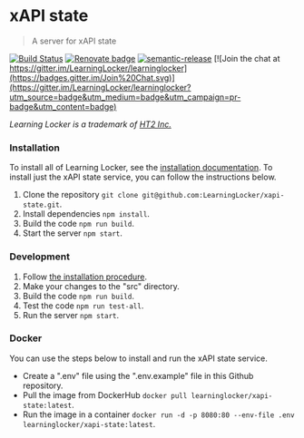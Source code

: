 # xAPI state
> A server for xAPI state

[![Build Status](https://circleci.com/gh/LearningLocker/xapi-state/tree/master.svg?style=shield)](https://circleci.com/gh/LearningLocker/xapi-state)
[![Renovate badge](https://img.shields.io/badge/Renovate-enabled-brightgreen.svg)](https://renovateapp.com/)
[![semantic-release](https://img.shields.io/badge/%20%20%F0%9F%93%A6%F0%9F%9A%80-semantic--release-e10079.svg)](https://github.com/semantic-release/semantic-release)
[![Join the chat at https://gitter.im/LearningLocker/learninglocker](https://badges.gitter.im/Join%20Chat.svg)](https://gitter.im/LearningLocker/learninglocker?utm_source=badge&utm_medium=badge&utm_campaign=pr-badge&utm_content=badge)

*Learning Locker is a trademark of [HT2 Inc.](http://ht2.co.uk)*

### Installation
To install all of Learning Locker, see the [installation documentation](http://docs.learninglocker.net/guides-installing/). To install just the xAPI state service, you can follow the instructions below.

1. Clone the repository `git clone git@github.com:LearningLocker/xapi-state.git`.
1. Install dependencies `npm install`.
1. Build the code `npm run build`.
1. Start the server `npm start`.

### Development
1. Follow [the installation procedure](#installation).
1. Make your changes to the "src" directory.
1. Build the code `npm run build`.
1. Test the code `npm run test-all`.
1. Run the server `npm start`.

### Docker
You can use the steps below to install and run the xAPI state service.

- Create a ".env" file using the ".env.example" file in this Github repository.
- Pull the image from DockerHub `docker pull learninglocker/xapi-state:latest`.
- Run the image in a container `docker run -d -p 8080:80 --env-file .env learninglocker/xapi-state:latest`.

